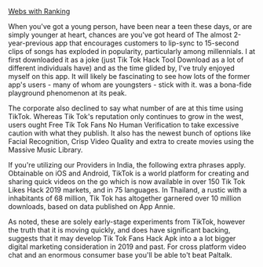 <a href="https://famous-tiktok-profile.club/how-to-be-famous-on-tiktok/">Webs with Ranking</a>

When you've got a young person, have been near a teen these days, or are simply younger at heart, chances are you've got heard of The almost 2-year-previous app that encourages customers to lip-sync to 15-second clips of songs has exploded in popularity, particularly among millennials. I at first downloaded it as a joke (just Tik Tok Hack Tool Download as a lot of different individuals have) and as the time glided by, I've truly enjoyed myself on this app. It will likely be fascinating to see how lots of the former app's users - many of whom are youngsters - stick with it. was a bona-fide playground phenomenon at its peak.

The corporate also declined to say what number of are at this time using TikTok. Whereas Tik Tok's reputation only continues to grow in the west, users ought Free Tik Tok Fans No Human Verification to take excessive caution with what they publish. It also has the newest bunch of options like Facial Recognition, Crisp Video Quality and extra to create movies using the Massive Music Library.

If you're utilizing our Providers in India, the following extra phrases apply. Obtainable on iOS and Android, TikTok is a world platform for creating and sharing quick videos on the go which is now available in over 150 Tik Tok Likes Hack 2019 markets, and in 75 languages. In Thailand, a rustic with a inhabitants of 68 million, Tik Tok has altogether garnered over 10 million downloads, based on data published on App Annie.

As noted, these are solely early-stage experiments from TikTok, however the truth that it is moving quickly, and does have significant backing, suggests that it may develop Tik Tok Fans Hack Apk into a a lot bigger digital marketing consideration in 2019 and past. For cross platform video chat and an enormous consumer base you'll be able to't beat Paltalk.
